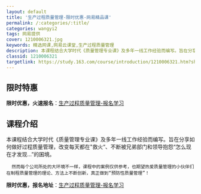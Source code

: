 ```yaml
---
layout: default
title: '生产过程质量管理-限时优惠-网易精品课'
permalink: /:categories/:title/
categories: wangyi2
tags: 网易提供
cover: 1210006321.jpg
keywords: 精选网课,网易云课堂,生产过程质量管理
description: 本课程结合大学时代《质量管理专业课》及多年一线工作经验而编写。旨在分享如何做好过程质量管理，改变每天都在救火“、不断被兄
classid: 1210006321
targetlink: https://study.163.com/course/introduction/1210006321.htm?share=1&shareId=1025206652&utm_campaign=share&utm_medium=iphoneShare&utm_source=&utm_u=1025206652
---
```


## 限时特惠

**限时优惠，火速报名**：[生产过程质量管理-报名学习](https://study.163.com/course/introduction/1210006321.htm?share=1&shareId=1025206652&utm_campaign=share&utm_medium=iphoneShare&utm_source=&utm_u=1025206652)

## 课程介绍

本课程结合大学时代《质量管理专业课》及多年一线工作经验而编写。旨在分享如何做好过程质量管理，改变每天都在"救火“、不断被兄弟部门和领导抱怨“怎么现在才发现...”的囷境。

      然而每个公司所处的大环境不一样，课程中的案例仅供参考，也期望热爱质量管理的小伙伴们在制程质量管理的理论、方法上不断创新，真正做到“预防性质量管理”！

**限时优惠，报名地址**：[生产过程质量管理-报名学习](https://study.163.com/course/introduction/1210006321.htm?share=1&shareId=1025206652&utm_campaign=share&utm_medium=iphoneShare&utm_source=&utm_u=1025206652)

